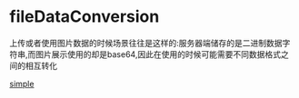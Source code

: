 # fileDataConversion
上传或者使用图片数据的时候场景往往是这样的:服务器端储存的是二进制数据字符串,而图片展示使用的却是base64,因此在使用的时候可能需要不同数据格式之间的相互转化

[simple](https://liyongleihf2006.github.io/fileDataConversion/)
